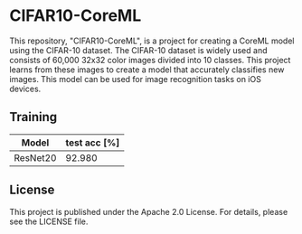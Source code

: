 # CIFAR10-CoreML

This repository, "CIFAR10-CoreML", is a project for creating a CoreML model using the CIFAR-10 dataset. The CIFAR-10 dataset is widely used and consists of 60,000 32x32 color images divided into 10 classes. This project learns from these images to create a model that accurately classifies new images. This model can be used for image recognition tasks on iOS devices.

## Training
| Model    | test acc [%] |
| ----     | ----         |
| ResNet20 | 92.980       |

## License

This project is published under the Apache 2.0 License. For details, please see the LICENSE file.
